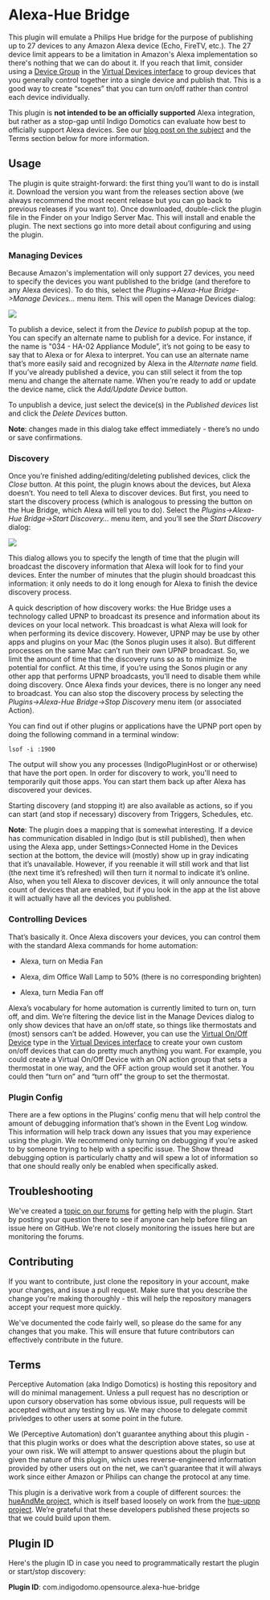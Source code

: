 Alexa-Hue Bridge
================

This plugin will emulate a Philips Hue bridge for the purpose of publishing up
to 27 devices to any Amazon Alexa device (Echo, FireTV, etc.). The 27 device
limit appears to be a limitation in Amazon's Alexa implementation so there's
nothing that we can do about it. If you reach that limit, consider using a
[Device
Group](<http://wiki.indigodomo.com/doku.php?id=indigo_6_documentation:virtual_devices_interface#device_groups>)
in the [Virtual Devices
interface](<http://wiki.indigodomo.com/doku.php?id=indigo_6_documentation:virtual_devices_interface>)
to group devices that you generally control together into a single device and
publish that. This is a good way to create “scenes” that you can turn on/off
rather than control each device individually.

This plugin is **not intended to be an officially supported** Alexa integration,
but rather as a stop-gap until Indigo Domotics can evaluate how best to
officially support Alexa devices. See our [blog post on the
subject](<http://www.indigodomo.com/blog/2015/10/28/amazon-echo-and-indigo/>)
and the Terms section below for more information.

Usage
-----

The plugin is quite straight-forward: the first thing you’ll want to do is
install it. Download the version you want from the releases section above (we
always recommend the most recent release but you can go back to previous
releases if you want to). Once downloaded, double-click the plugin file in the
Finder on your Indigo Server Mac. This will install and enable the plugin. The
next sections go into more detail about configuring and using the plugin.

### Managing Devices

Because Amazon's implementation will only support 27 devices, you need to
specify the devices you want published to the bridge (and therefore to any Alexa
devices). To do this, select the *Plugins-\>Alexa-Hue Bridge-\>Manage
Devices...* menu item. This will open the Manage Devices dialog:

![](<doc-images/manage-devices.png>)

To publish a device, select it from the *Device to publish* popup at the top.
You can specify an alternate name to publish for a device. For instance, if the
name is "034 - HA-02 Appliance Module”, it’s not going to be easy to say that to
Alexa or for Alexa to interpret. You can use an alternate name that’s more
easily said and recognized by Alexa in the *Alternate name* field. If you’ve
already published a device, you can still select it from the top menu and change
the alternate name. When you’re ready to add or update the device name, click
the *Add/Update Device* button.

To unpublish a device, just select the device(s) in the *Published devices* list
and click the *Delete Devices* button.

**Note**: changes made in this dialog take effect immediately - there’s no undo
or save confirmations.

### Discovery

Once you’re finished adding/editing/deleting published devices, click the
*Close* button. At this point, the plugin knows about the devices, but Alexa
doesn’t. You need to tell Alexa to discover devices. But first, you need to
start the discovery process (which is analogous to pressing the button on the
Hue Bridge, which Alexa will tell you to do). Select the *Plugins-\>Alexa-Hue
Bridge-\>Start Discovery…* menu item, and you’ll see the *Start Discovery*
dialog:

![](<doc-images/start-discovery.png>)

This dialog allows you to specify the length of time that the plugin will
broadcast the discovery information that Alexa will look for to find your
devices. Enter the number of minutes that the plugin should broadcast this
information: it only needs to do it long enough for Alexa to finish the device
discovery process.

A quick description of how discovery works: the Hue Bridge uses a technology 
called UPNP to broadcast its presence and information about its devices on 
your local network. This broadcast is what Alexa will look for when performing 
its device discovery. However, UPNP may be use by other apps and plugins on 
your Mac (the Sonos plugin uses it also). But different processes on the same 
Mac can’t run their own UPNP broadcast. So, we limit the amount of time that 
the discovery runs so as to minimize the potential for conflict. At this time, 
if you’re using the Sonos plugin or any other app that performs UPNP broadcasts, 
you’ll need to disable them while doing discovery. Once Alexa finds your 
devices, there is no longer any need to broadcast. You can also stop the 
discovery process by selecting the *Plugins-\>Alexa-Hue Bridge-\>Stop Discovery* 
menu item (or associated Action).

You can find out if other plugins or applications have the UPNP port open by 
doing the following command in a terminal window:

    lsof -i :1900
    
The output will show you any processes (IndigoPluginHost or or otherwise) that 
have the port open. In order for discovery to work, you'll need to temporarily 
quit those apps. You can start them back up after Alexa has discovered your 
devices.

Starting discovery (and stopping it) are also available as actions, so if you
can start (and stop if necessary) discovery from Triggers, Schedules, etc.

**Note**: The plugin does a mapping that is somewhat interesting. If a device
has communication disabled in Indigo (but is still published), then when using
the Alexa app, under Settings\>Connected Home in the Devices section at the
bottom, the device will (mostly) show up in gray indicating that it’s
unavailable. However, if you reenable it will still work and that list (the next
time it’s refreshed) will then turn it normal to indicate it’s online. Also,
when you tell Alexa to discover devices, it will only announce the total count
of devices that are enabled, but if you look in the app at the list above it
will actually have all the devices you published.

### Controlling Devices

That’s basically it. Once Alexa discovers your devices, you can control them
with the standard Alexa commands for home automation:

-   Alexa, turn on Media Fan

-   Alexa, dim Office Wall Lamp to 50% (there is no corresponding brighten)

-   Alexa, turn Media Fan off

Alexa’s vocabulary for home automation is currently limited to turn on, turn
off, and dim. We’re filtering the device list in the Manage Devices dialog to
only show devices that have an on/off state, so things like thermostats and
(most) sensors can’t be added. However, you can use the [Virtual On/Off
Device](<http://wiki.indigodomo.com/doku.php?id=indigo_6_documentation:virtual_devices_interface#virtual_on_off_devices>)
type in the [Virtual Devices
interface](<http://wiki.indigodomo.com/doku.php?id=indigo_6_documentation:virtual_devices_interface>)
to create your own custom on/off devices that can do pretty much anything you
want. For example, you could create a Virtual On/Off Device with an ON action
group that sets a thermostat in one way, and the OFF action group would set it
another. You could then “turn on” and “turn off” the group to set the
thermostat.

### Plugin Config

There are a few options in the Plugins’ config menu that will help control the
amount of debugging information that’s shown in the Event Log window. This
information will help track down any issues that you may experience using the
plugin. We recommend only turning on debugging if you’re asked to by someone
trying to help with a specific issue. The Show thread debugging option is
particularly chatty and will spew a lot of information so that one should really
only be enabled when specifically asked.

Troubleshooting
------------
We've created a [topic on our forums](<http://forums.indigodomo.com/viewtopic.php?f=65&t=15374>) for getting help with the plugin. Start by posting your
question there to see if anyone can help before filing an issue here on GitHub. 
We're not closely monitoring the issues here but are monitoring the forums.

Contributing
------------

If you want to contribute, just clone the repository in your account, make your
changes, and issue a pull request. Make sure that you describe the change you're
making thoroughly - this will help the repository managers accept your request
more quickly.

We've documented the code fairly well, so please do the same for any changes
that you make. This will ensure that future contributors can effectively
contribute in the future.

Terms
-----

Perceptive Automation (aka Indigo Domotics) is hosting this repository and will
do minimal management. Unless a pull request has no description or upon cursory
observation has some obvious issue, pull requests will be accepted without any
testing by us. We may choose to delegate commit privledges to other users at
some point in the future.

We (Perceptive Automation) don't guarantee anything about this plugin - that
this plugin works or does what the description above states, so use at your own
risk. We will attempt to answer questions about the plugin but given the nature
of this plugin, which uses reverse-engineered information provided by other
users out on the net, we can’t guarantee that it will always work since either
Amazon or Philips can change the protocol at any time.

This plugin is a derivative work from a couple of different sources: the
[hueAndMe project](<https://github.com/johnray/hueAndM>), which is itself based
loosely on work from the [hue-upnp
project](<https://github.com/sagen/hue-upnp>). We’re grateful that these
developers published these projects so that we could build upon them.

Plugin ID
---------

Here's the plugin ID in case you need to programmatically restart the plugin or
start/stop discovery:

**Plugin ID**: com.indigodomo.opensource.alexa-hue-bridge
